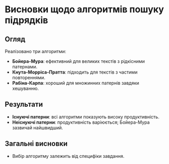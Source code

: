 # Висновки щодо алгоритмів пошуку підрядків

## Огляд

Реалізовано три алгоритми:
- **Бойера-Мура**: ефективний для великих текстів з рідкісними патернами.
- **Кнута-Морріса-Пратта**: підходить для текстів з частими повтореннями.
- **Рабіна-Карпа**: хороший для множинних патернів завдяки хешуванню.

## Результати

- **Існуючі патерни**: всі алгоритми показують високу продуктивність.
- **Неіснуючі патерни**: продуктивність варіюється; Бойера-Мура зазвичай найшвидший.

## Загальні висновки

- Вибір алгоритму залежить від специфіки завдання.


